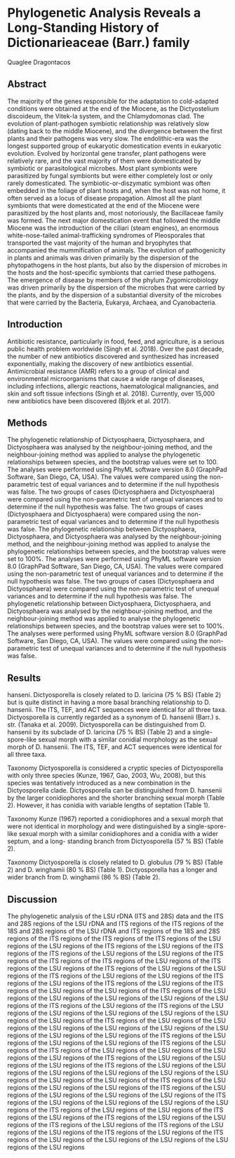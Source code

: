 # Phylogenetic Analysis Reveals a Long-Standing History of Dictionarieaceae (Barr.) family
Quaglee Dragontacos


## Abstract
The majority of the genes responsible for the adaptation to cold-adapted conditions were obtained at the end of the Miocene, as the Dictyostelium discoideum, the Vitek-Ia system, and the Chlamydomonas clad. The evolution of plant-pathogen symbiotic relationship was relatively slow (dating back to the middle Miocene), and the divergence between the first plants and their pathogens was very slow. The endolithic-era was the longest supported group of eukaryotic domestication events in eukaryotic evolution. Evolved by horizontal gene transfer, plant pathogens were relatively rare, and the vast majority of them were domesticated by symbiotic or parasitological microbes. Most plant symbionts were parasitized by fungal symbionts but were either completely lost or only rarely domesticated. The symbiotic-or-diszymatic symbiont was often embedded in the foliage of plant hosts and, when the host was not home, it often served as a locus of disease propagation. Almost all the plant symbionts that were domesticated at the end of the Miocene were parasitized by the host plants and, most notoriously, the Bacillaceae family was formed. The next major domestication event that followed the middle Miocene was the introduction of the ciliari (steam engines), an enormous white-nose-tailed animal-trafficking syndromes of Pleosporales that transported the vast majority of the human and bryophytes that accompanied the mummification of animals. The evolution of pathogenicity in plants and animals was driven primarily by the dispersion of the phytopathogens in the host plants, but also by the dispersion of microbes in the hosts and the host-specific symbionts that carried these pathogens. The emergence of disease by members of the phylum Zygomicrobiology was driven primarily by the dispersion of the microbes that were carried by the plants, and by the dispersion of a substantial diversity of the microbes that were carried by the Bacteria, Eukarya, Archaea, and Cyanobacteria.


## Introduction
Antibiotic resistance, particularly in food, feed, and agriculture, is a serious public health problem worldwide (Singh et al. 2018). Over the past decade, the number of new antibiotics discovered and synthesized has increased exponentially, making the discovery of new antibiotics essential. Antimicrobial resistance (AMR) refers to a group of clinical and environmental microorganisms that cause a wide range of diseases, including infections, allergic reactions, haematological malignancies, and skin and soft tissue infections (Singh et al. 2018). Currently, over 15,000 new antibiotics have been discovered (Björk et al. 2017).


## Methods
The phylogenetic relationship of Dictyosphaera, Dictyosphaera, and Dictyosphaera was analysed by the neighbour-joining method, and the neighbour-joining method was applied to analyse the phylogenetic relationships between species, and the bootstrap values were set to 100. The analyses were performed using PhyML software version 8.0 (GraphPad Software, San Diego, CA, USA). The values were compared using the non-parametric test of equal variances and to determine if the null hypothesis was false. The two groups of cases (Dictyosphaera and Dictyosphaera) were compared using the non-parametric test of unequal variances and to determine if the null hypothesis was false. The two groups of cases (Dictyosphaera and Dictyosphaera) were compared using the non-parametric test of equal variances and to determine if the null hypothesis was false. The phylogenetic relationship between Dictyosphaera, Dictyosphaera, and Dictyosphaera was analysed by the neighbour-joining method, and the neighbour-joining method was applied to analyse the phylogenetic relationships between species, and the bootstrap values were set to 100%. The analyses were performed using PhyML software version 8.0 (GraphPad Software, San Diego, CA, USA). The values were compared using the non-parametric test of unequal variances and to determine if the null hypothesis was false. The two groups of cases (Dictyosphaera and Dictyosphaera) were compared using the non-parametric test of unequal variances and to determine if the null hypothesis was false. The phylogenetic relationship between Dictyosphaera, Dictyosphaera, and Dictyosphaera was analysed by the neighbour-joining method, and the neighbour-joining method was applied to analyse the phylogenetic relationships between species, and the bootstrap values were set to 100%. The analyses were performed using PhyML software version 8.0 (GraphPad Software, San Diego, CA, USA). The values were compared using the non-parametric test of unequal variances and to determine if the null hypothesis was false.


## Results
hanseni. Dictyosporella is closely related to D. laricina (75 % BS) (Table 2) but is quite distinct in having a more basal branching relationship to D. hansenii. The ITS, TEF, and ACT sequences were identical for all three taxa. Dictyosporella is currently regarded as a synonym of D. hansenii (Barr.) s. str. (Tanaka et al. 2009). Dictyosporella can be distinguished from D. hansenii by its subclade of D. laricina (75 % BS) (Table 2) and a single-spore-like sexual morph with a similar conidial morphology as the sexual morph of D. hansenii. The ITS, TEF, and ACT sequences were identical for all three taxa.

Taxonomy
Dictyosporella is considered a cryptic species of Dictyosporella with only three species (Kunze, 1967, Gao, 2003, Wu, 2008), but this species was tentatively introduced as a new combination in the Dictyosporella clade. Dictyosporella can be distinguished from D. hansenii by the larger conidiophores and the shorter branching sexual morph (Table 2). However, it has conidia with variable lengths of septation (Table 1).

Taxonomy
Kunze (1967) reported a conidiophores and a sexual morph that were not identical in morphology and were distinguished by a single-spore-like sexual morph with a similar conidiophores and a conidia with a wider septum, and a long- standing branch from Dictyosporella (57 % BS) (Table 2).

Taxonomy
Dictyosporella is closely related to D. globulus (79 % BS) (Table 2) and D. winghamii (80 % BS) (Table 1). Dictyosporella has a longer and wider branch from D. winghamii (86 % BS) (Table 2).


## Discussion

The phylogenetic analysis of the LSU rDNA (ITS and 28S) data and the ITS and 28S regions of the LSU rDNA and ITS regions of the ITS regions of the 18S and 28S regions of the LSU rDNA and ITS regions of the 18S and 28S regions of the ITS regions of the ITS regions of the ITS regions of the LSU regions of the LSU regions of the ITS regions of the LSU regions of the ITS regions of the ITS regions of the LSU regions of the LSU regions of the ITS regions of the ITS regions of the ITS regions of the LSU regions of the ITS regions of the LSU regions of the ITS regions of the LSU regions of the LSU regions of the ITS regions of the LSU regions of the LSU regions of the ITS regions of the LSU regions of the ITS regions of the LSU regions of the ITS regions of the LSU regions of the LSU regions of the ITS regions of the LSU regions of the LSU regions of the LSU regions of the LSU regions of the LSU regions of the ITS regions of the LSU regions of the ITS regions of the LSU regions of the LSU regions of the LSU regions of the LSU regions of the LSU regions of the LSU regions of the ITS regions of the LSU regions of the LSU regions of the LSU regions of the LSU regions of the LSU regions of the LSU regions of the LSU regions of the LSU regions of the ITS regions of the LSU regions of the LSU regions of the LSU regions of the ITS regions of the LSU regions of the ITS regions of the LSU regions of the LSU regions of the LSU regions of the LSU regions of the ITS regions of the LSU regions of the LSU regions of the LSU regions of the ITS regions of the LSU regions of the LSU regions of the LSU regions of the LSU regions of the LSU regions of the LSU regions of the LSU regions of the LSU regions of the ITS regions of the LSU regions of the LSU regions of the LSU regions of the ITS regions of the LSU regions of the LSU regions of the LSU regions of the LSU regions of the ITS regions of the LSU regions of the LSU regions of the LSU regions of the LSU regions of the ITS regions of the LSU regions of the LSU regions of the ITS regions of the LSU regions of the ITS regions of the LSU regions of the LSU regions of the ITS regions of the LSU regions of the ITS regions of the LSU regions of the LSU regions of the ITS regions of the LSU regions of the ITS regions of the LSU regions of the LSU regions of the LSU regions of the LSU regions of the LSU regions
